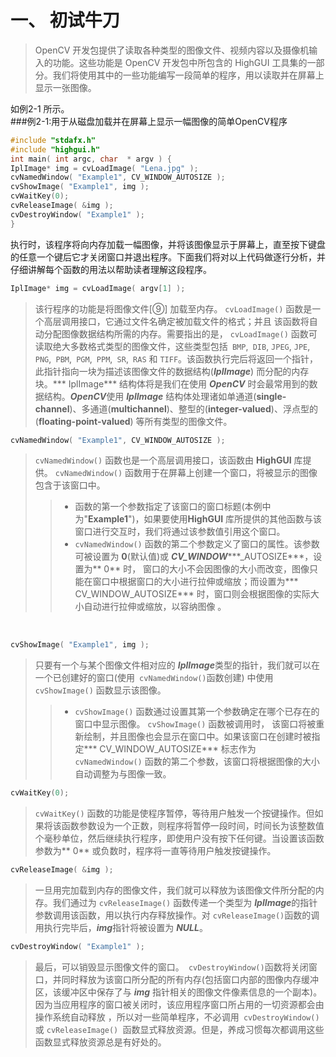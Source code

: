 #  一、 初试牛刀

> OpenCV 开发包提供了读取各种类型的图像文件、视频内容以及摄像机输入的功能。这些功能是 OpenCV 开发包中所包含的 HighGUI 工具集的一部分。我们将使用其中的一些功能编写一段简单的程序，用以读取并在屏幕上显示一张图像。 

如例2-1 所示。  
###例2-1:用于从磁盘加载并在屏幕上显示一幅图像的简单OpenCV程序 
```cpp
#include "stdafx.h"
#include "highgui.h" 
int main( int argc, char  * argv ) { 
IplImage* img = cvLoadImage( "Lena.jpg" );  
cvNamedWindow( "Example1", CV_WINDOW_AUTOSIZE ); 
cvShowImage( "Example1", img ); 
cvWaitKey(0); 
cvReleaseImage( &img ); 
cvDestroyWindow( "Example1" ); 
} 
```

执行时，该程序将向内存加载一幅图像，并将该图像显示于屏幕上，直至按下键盘的任意一个键后它才关闭窗口并退出程序。下面我们将对以上代码做逐行分析，并仔细讲解每个函数的用法以帮助读者理解这段程序。 
```cpp
IplImage* img = cvLoadImage( argv[1] );
``` 
> 该行程序的功能是将图像文件[⑨] 加载至内存。 `cvLoadImage()` 函数是一个高层调用接口，它通过文件名确定被加载文件的格式；并且 该函数将自动分配图像数据结构所需的内存。需要指出的是， `cvLoadImage()` 函数可读取绝大多数格式类型的图像文件，这些类型包括` BMP`,` DIB`, `JPEG`, `JPE`,` PNG`,` PBM`,` PGM`,` PPM`,` SR`,` RAS` 和 `TIFF`。该函数执行完后将返回一个指针，此指针指向一块为描述该图像文件的数据结构(***IplImage***) 而分配的内存块。*** IplImage*** 结构体将是我们在使用 ***OpenCV*** 时会最常用到的数据结构。***OpenCV***使用 ***IplImage*** 结构体处理诸如单通道(**single-channel**)、多通道(**multichannel**)、整型的(**integer-valued**)、浮点型的 (**floating-point-valued**) 等所有类型的图像文件。

```cpp 
cvNamedWindow( "Example1", CV_WINDOW_AUTOSIZE );
``` 
 >  `cvNamedWindow()` 函数也是一个高层调用接口，该函数由 **HighGUI** 库提供。 `cvNamedWindow()` 函数用于在屏幕上创建一个窗口，将被显示的图像包含于该窗口中。 
 >> * 函数的第一个参数指定了该窗口的窗口标题(本例中为"**Example1**")，如果要使用**HighGUI** 库所提供的其他函数与该窗口进行交互时，我们将通过该参数值引用这个窗口。 
>> * `cvNamedWindow()` 函数的第二个参数定义了窗口的属性。该参数可被设置为 **0**(默认值)或 ***CV_WINDOW******_AUTOSIZE***，设置为** 0** 时， 窗口的大小不会因图像的大小而改变，图像只能在窗口中根据窗口的大小进行拉伸或缩放；而设置为*** CV_WINDOW_AUTOSIZE*** 时，窗口则会根据图像的实际大小自动进行拉伸或缩放，以容纳图像 。 
<br>

```cpp
cvShowImage( "Example1", img );
``` 
> 只要有一个与某个图像文件相对应的 ***IplImage***类型的指针，我们就可以在一个已创建好的窗口(使用` cvNamedWindow()`函数创建) 中使用 `cvShowImage()` 函数显示该图像。
>> *  `cvShowImage()` 函数通过设置其第一个参数确定在哪个已存在的窗口中显示图像。 `cvShowImage()` 函数被调用时， 该窗口将被重新绘制，并且图像也会显示在窗口中。如果该窗口在创建时被指定*** CV_WINDOW_AUTOSIZE*** 标志作为` cvNamedWindow()` 函数的第二个参数，该窗口将根据图像的大小自动调整为与图像一致。 

```cpp
cvWaitKey(0);
``` 
> `cvWaitKey()` 函数的功能是使程序暂停，等待用户触发一个按键操作。但如果将该函数参数设为一个正数，则程序将暂停一段时间，时间长为该整数值个毫秒单位，然后继续执行程序，即使用户没有按下任何键。当设置该函数参数为** 0** 或负数时，程序将一直等待用户触发按键操作。

```cpp 
cvReleaseImage( &img );
``` 
> 一旦用完加载到内存的图像文件，我们就可以释放为该图像文件所分配的内存。我们通过为 `cvReleaseImage()` 函数传递一个类型为 ***IplImage***的指针参数调用该函数，用以执行内存释放操作。对 `cvReleaseImage()`函数的调用执行完毕后，***img***指针将被设置为 ***NULL***。 

```cpp
cvDestroyWindow( "Example1" );
``` 

> 最后，可以销毁显示图像文件的窗口。` cvDestroyWindow()`函数将关闭窗口，并同时释放为该窗口所分配的所有内存(包括窗口内部的图像内存缓冲区，该缓冲区中保存了与 ***img*** 指针相关的图像文件像素信息的一个副本)。因为当应用程序的窗口被关闭时，该应用程序窗口所占用的一切资源都会由操作系统自动释放 ，所以对一些简单程序，不必调用` cvDestroyWindow()` 或 `cvReleaseImage() `函数显式释放资源。但是，养成习惯每次都调用这些函数显式释放资源总是有好处的。 
